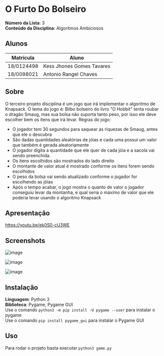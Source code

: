 
# O Furto Do Bolseiro

**Número da Lista**: 3<br>
**Conteúdo da Disciplina**: Algoritmos Ambiciosos<br>

## Alunos
|Matrícula | Aluno |
| -- | -- |
| 18/0124498  |  Kess Jhones Gomes Tavares |
| 18/0098021  |  Antonio Rangel Chaves |

## Sobre 
O terceiro projeto disciplina é um jogo que irá implementar o algoritmo de Knapsack. O tema do jogo é: Bilbo bolseiro do livro "O Hobbit" tenta roubar o dragão Smaug, mas sua bolsa não suporta tanto peso, por isso ele deve escolher bem os itens que irá levar.
Regras do jogo:
- O jogador tem 30 segundos para saquear as riquezas de Smaug, antes que ele o descubra
- São dadas quantidades aleatórias de jóias e cada uma possui um valor que também é gerada aleatoriamente
- O jogador digita a quantidade que ele quer de cada jóia e a sacola vai sendo preenchida.
- Os itens escolhidos são mostrados do lado direito
- O montante de valor atual é mostrado conforme os itens forem sendo escolhidos
- O peso da bolsa vai sendo atualizado conforme o jogador for escolhendo as jóias
- Após o tempo acabar, o jogo mostra o quanto de valor o jogador conseguiu levar da montanha, e qual seria o máximo de valor que ele poderia levar usando o algoritmo Knapsack

## Apresentação
https://youtu.be/ek0S0-cU3WE
## Screenshots
![image](https://github.com/projeto-de-algoritmos/Greed_O_Furto_Do_Bolseiro/assets/57496213/b6f31411-28c1-4f9c-b5ee-648e565f57f1)

![image](https://github.com/projeto-de-algoritmos/Greed_O_Furto_Do_Bolseiro/assets/57496213/50b43c6e-c9b5-48fc-9e13-9e0fd4cd7a45)

![image](https://github.com/projeto-de-algoritmos/Greed_O_Furto_Do_Bolseiro/assets/57496213/249f712d-7055-41d7-b94a-c61e82e72398)

## Instalação 
**Linguagem**: Python 3<br>
**Biblioteca**: Pygame, Pygame GUI <br>
Use o comando ```python3 -m pip install -U pygame --user``` para instalar o pygame <br>
Use o comando ```pip install pygame_gui``` para instalar o Pygame GUI

## Uso 
Para rodar o projeto basta executar ```python3 game.py```






